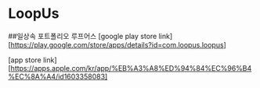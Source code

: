 # LoopUs
##일상속 포트폴리오 루프어스
[google play store link][https://play.google.com/store/apps/details?id=com.loopus.loopus]

[app store link][https://apps.apple.com/kr/app/%EB%A3%A8%ED%94%84%EC%96%B4%EC%8A%A4/id1603358083]
